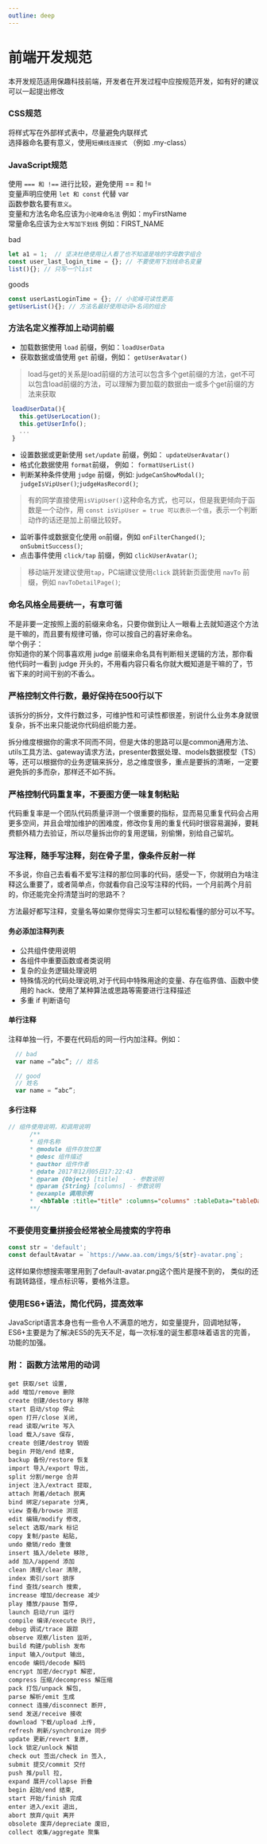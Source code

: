 ```yaml
---
outline: deep
---
```


# 前端开发规范

本开发规范适用保趣科技前端，开发者在开发过程中应按规范开发，如有好的建议可以一起提出修改

### CSS规范

将样式写在外部样式表中，尽量避免内联样式<br>
选择器命名要有意义，使用`短横线连接式` （例如 .my-class）<br>

### JavaScript规范

使用 `=== 和 !==` 进行比较，避免使用 == 和 !=<br>
变量声明应使用 `let 和 const` 代替 var<br>
函数参数名要有`意义`。<br>
变量和方法名命名应该为`小驼峰命名法` 例如：myFirstName<br>
常量命名应该为`全大写加下划线` 例如：FIRST_NAME<br>

bad

```js
let a1 = 1;  // 坚决杜绝使用让人看了也不知道是啥的字母数字组合
const user_last_login_time = {}; // 不要使用下划线命名变量
list(){}; // 只写一个list
```

goods

```js
const userLastLoginTime = {}; // 小驼峰可读性更高
getUserList(){}; // 方法名最好使用动词+名词的组合
```

### 方法名定义推荐加上动词前缀

- 加载数据使用 `load` 前缀，例如：`loadUserData` <br>
- 获取数据或值使用 `get` 前缀，例如： `getUserAvatar()`<br>

>load与get的关系是load前缀的方法可以包含多个get前缀的方法，get不可以包含load前缀的方法，可以理解为要加载的数据由一或多个get前缀的方法来获取

```js
 loadUserData(){
   this.getUserLocation();
   this.getUserInfo();
   ...
 }
```

- 设置数据或更新使用 `set/update` 前缀，例如： `updateUserAvatar()`<br>
- 格式化数据使用 `format`前缀， 例如： `formatUserList()`<br>
- 判断某种条件使用 `judge` 前缀，例如: j`udgeCanShowModal()`;<br>
`judgeIsVipUser()`;`judgeHasRecord()`;<br>

>有的同学直接使用`isVipUser()`这种命名方式，也可以，但是我更倾向于函数是一个动作，用 `const isVipUser = true 可以表示一个值`，表示一个判断动作的话还是加上前缀比较好。

- 监听事件或数据变化使用 `on`前缀，例如 `onFilterChanged()`; `onSubmitSuccess()`;<br>
- 点击事件使用 `click/tap` 前缀，例如 `clickUserAvatar()`;<br>

>移动端开发建议使用`tap`，PC端建议使用`click`
跳转新页面使用 `navTo` 前缀，例如 `navToDetailPage()`;<br>

### 命名风格全局要统一，有章可循

不是非要一定按照上面的前缀来命名，只要你做到让人一眼看上去就知道这个方法是干嘛的，而且要有规律可循，你可以按自己的喜好来命名。<br>
举个例子：<br>
你知道你的某个同事喜欢用 judge 前缀来命名具有判断相关逻辑的方法，那你看他代码时一看到 judge 开头的，不用看内容只看名你就大概知道是干嘛的了，节省下来的时间干别的不香么。

### 严格控制文件行数，最好保持在500行以下

该拆分的拆分，文件行数过多，可维护性和可读性都很差，别说什么业务本身就很复杂，拆不出来只能说你代码组织能力差。

拆分维度根据你的需求不同而不同，但是大体的思路可以是common通用方法、utils工具方法、gateway请求方法，presenter数据处理、models数据模型（TS）等，还可以根据你的业务逻辑来拆分，总之维度很多，重点是要拆的清晰，一定要避免拆的多而杂，那样还不如不拆。

### 严格控制代码重复率，不要图方便一味复制粘贴

代码重复率是一个团队代码质量评测一个很重要的指标，显而易见重复代码会占用更多空间，并且会增加维护的困难度，修改你复用的重复代码时很容易漏掉，要耗费额外精力去验证，所以尽量拆出你的复用逻辑，别偷懒，别给自己留坑。

### 写注释，随手写注释，刻在骨子里，像条件反射一样

不多说，你自己去看看不爱写注释的那位同事的代码，感受一下，你就明白为啥注释这么重要了，或者简单点，你就看你自己没写注释的代码，一个月前两个月前的，你还能完全捋清楚当时的思路不？

方法最好都写注释，变量名等如果你觉得实习生都可以轻松看懂的部分可以不写。

#### 务必添加注释列表

- 公共组件使用说明
- 各组件中重要函数或者类说明
- 复杂的业务逻辑处理说明
- 特殊情况的代码处理说明,对于代码中特殊用途的变量、存在临界值、函数中使用的 hack、使用了某种算法或思路等需要进行注释描述
- 多重 if 判断语句

#### 单行注释

注释单独一行，不要在代码后的同一行内加注释。例如：

```js
  // bad
  var name =”abc”; // 姓名    

  // good
  // 姓名
  var name = “abc”;    
```

#### 多行注释

```js
// 组件使用说明，和调用说明
      /**
      * 组件名称
      * @module 组件存放位置
      * @desc 组件描述
      * @author 组件作者
      * @date 2017年12月05日17:22:43
      * @param {Object} [title]    - 参数说明
      * @param {String} [columns] - 参数说明
      * @example 调用示例
      *  <hbTable :title="title" :columns="columns" :tableData="tableData"></hbTable>
      **/
```

### 不要使用变量拼接会经常被全局搜索的字符串

```js
const str = 'default';
const defaultAvatar = `https://www.aa.com/imgs/${str}-avatar.png`;
```

这样如果你想搜索哪里用到了default-avatar.png这个图片是搜不到的， 类似的还有跳转路径，埋点标识等，要格外注意。

### 使用ES6+语法，简化代码，提高效率

JavaScript语言本身也有一些令人不满意的地方，如变量提升，回调地狱等，ES6+主要是为了解决ES5的先天不足，每一次标准的诞生都意味着语言的完善，功能的加强。

### 附： 函数方法常用的动词

```base
get 获取/set 设置,
add 增加/remove 删除
create 创建/destory 移除
start 启动/stop 停止
open 打开/close 关闭,
read 读取/write 写入
load 载入/save 保存,
create 创建/destroy 销毁
begin 开始/end 结束,
backup 备份/restore 恢复
import 导入/export 导出,
split 分割/merge 合并
inject 注入/extract 提取,
attach 附着/detach 脱离
bind 绑定/separate 分离,
view 查看/browse 浏览
edit 编辑/modify 修改,
select 选取/mark 标记
copy 复制/paste 粘贴,
undo 撤销/redo 重做
insert 插入/delete 移除,
add 加入/append 添加
clean 清理/clear 清除,
index 索引/sort 排序
find 查找/search 搜索,
increase 增加/decrease 减少
play 播放/pause 暂停,
launch 启动/run 运行
compile 编译/execute 执行,
debug 调试/trace 跟踪
observe 观察/listen 监听,
build 构建/publish 发布
input 输入/output 输出,
encode 编码/decode 解码
encrypt 加密/decrypt 解密,
compress 压缩/decompress 解压缩
pack 打包/unpack 解包,
parse 解析/emit 生成
connect 连接/disconnect 断开,
send 发送/receive 接收
download 下载/upload 上传,
refresh 刷新/synchronize 同步
update 更新/revert 复原,
lock 锁定/unlock 解锁
check out 签出/check in 签入,
submit 提交/commit 交付
push 推/pull 拉,
expand 展开/collapse 折叠
begin 起始/end 结束,
start 开始/finish 完成
enter 进入/exit 退出,
abort 放弃/quit 离开
obsolete 废弃/depreciate 废旧,
collect 收集/aggregate 聚集

```
